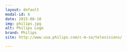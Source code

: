 ```yaml
---
layout: default
modal-id: 6
date: 2015-08-10
img: philips.jpg
alt: Philips Logo
brand: Philips
site: http://www.usa.philips.com/c-m-so/televisions/

---
```

